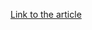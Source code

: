 [Link to the article](https://threat.boutique/2024/11/tracking-seized-domains-checking-your-environment-for-harmful-domain-iocs)
